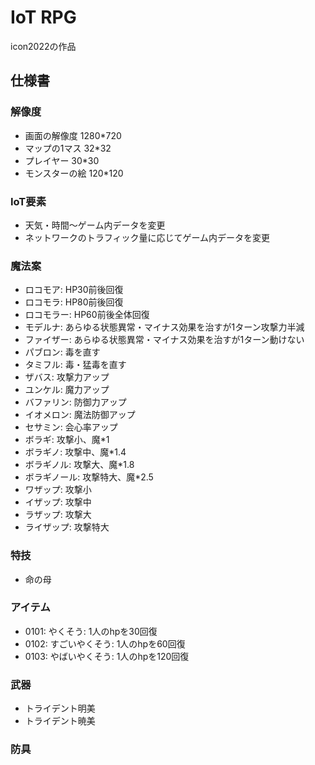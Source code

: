 # IoT RPG  
icon2022の作品  
## 仕様書  
### 解像度  
- 画面の解像度
1280*720  
- マップの1マス
32*32  
- プレイヤー
30*30  
- モンスターの絵
120*120  
  
### IoT要素  
- 天気・時間～ゲーム内データを変更  
- ネットワークのトラフィック量に応じてゲーム内データを変更  
  
### 魔法案  
- ロコモア: HP30前後回復  
- ロコモラ: HP80前後回復
- ロコモラー: HP60前後全体回復
- モデルナ: あらゆる状態異常・マイナス効果を治すが1ターン攻撃力半減  
- ファイザー: あらゆる状態異常・マイナス効果を治すが1ターン動けない  
- パブロン: 毒を直す  
- タミフル: 毒・猛毒を直す  
- ザバス: 攻撃力アップ  
- ユンケル: 魔力アップ  
- バファリン: 防御力アップ  
- イオメロン: 魔法防御アップ
- セサミン: 会心率アップ  
- ボラギ: 攻撃小、魔*1  
- ボラギノ: 攻撃中、魔*1.4  
- ボラギノル: 攻撃大、魔*1.8  
- ボラギノール: 攻撃特大、魔*2.5  
- ワザップ: 攻撃小
- イザップ: 攻撃中
- ラザップ: 攻撃大
- ライザップ: 攻撃特大
  
### 特技
- 命の母  
  
### アイテム  
- 0101: やくそう: 1人のhpを30回復  
- 0102: すごいやくそう: 1人のhpを60回復  
- 0103: やばいやくそう: 1人のhpを120回復
  
### 武器
- トライデント明美  
- トライデント暁美  

### 防具